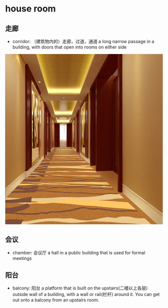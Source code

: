 # house room

## 走廊

- corridor: （建筑物内的）走廊，过道，通道 a long narrow passage in a building, with doors that open into rooms on either side

![](images/corridor.jpg)

## 会议

- chamber: 会议厅 a hall in a public building that is used for formal meetings

## 阳台

- balcony: 阳台 a platform that is built on the upstairs(二楼以上各层) outside wall of a building, with a wall or rail(栏杆) around it. You can get out onto a balcony from an upstairs room.

